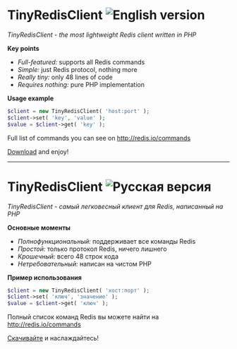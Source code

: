 # TinyRedisClient ![English version](http://upload.wikimedia.org/wikipedia/en/thumb/a/ae/Flag_of_the_United_Kingdom.svg/22px-Flag_of_the_United_Kingdom.svg.png)

*TinyRedisClient - the most lightweight Redis client written in PHP*

**Key points**

* *Full-featured:* supports all Redis commands
* *Simple:* just Redis protocol, nothing more
* *Really tiny:* only 48 lines of code
* *Requires nothing:* pure PHP implementation

**Usage example**

```php
$client = new TinyRedisClient( 'host:port' );
$client->set( 'key', 'value' );
$value = $client->get( 'key' );
```

Full list of commands you can see on http://redis.io/commands

[Download](https://github.com/downloads/ptrofimov/tinyredisclient/TinyRedisClient.class.php.zip) and enjoy!

--------------------------------------------------

# TinyRedisClient ![Русская версия](http://upload.wikimedia.org/wikipedia/en/thumb/f/f3/Flag_of_Russia.svg/22px-Flag_of_Russia.svg.png)

*TinyRedisClient - самый легковесный клиент для Redis, написанный на PHP*

**Основные моменты**

* *Полнофункциональный:* поддерживает все команды Redis
* *Простой:* только протокол Redis, ничего лишнего
* *Крошечный:* всего 48 строк кода
* *Нетребовательный:* написан на чистом PHP

**Пример использования**

```php
$client = new TinyRedisClient( 'хост:порт' );
$client->set( 'ключ', 'значение' );
$value = $client->get( 'ключ' );
```

Полный список команд Redis вы можете найти на http://redis.io/commands

[Скачивайте](https://github.com/downloads/ptrofimov/tinyredisclient/TinyRedisClient.class.php.zip) и наслаждайтесь!